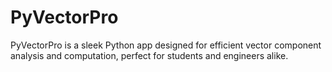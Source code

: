 # PyVectorPro
 PyVectorPro is a sleek Python app designed for efficient vector component analysis and computation, perfect for students and engineers alike.
